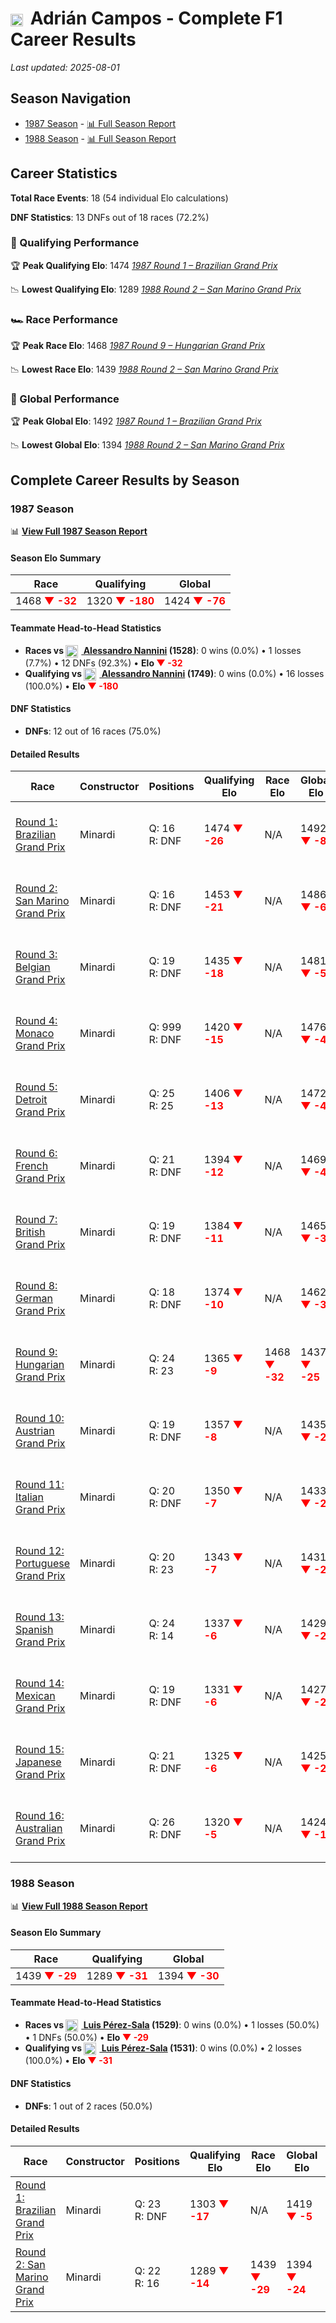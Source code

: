 # <img src="https://upload.wikimedia.org/wikipedia/commons/9/9a/Flag_of_Spain.svg" alt="Spain" width="20" height="auto" style="vertical-align: middle; margin-right: 5px;" onerror="this.outerHTML='🇪🇸'; this.style.marginRight='5px';"/> Adrián Campos - Complete F1 Career Results

*Last updated: 2025-08-01*

## Season Navigation

- [1987 Season](#1987-season) - [📊 Full Season Report](../seasons/1987-season-report)
- [1988 Season](#1988-season) - [📊 Full Season Report](../seasons/1988-season-report)

## Career Statistics

**Total Race Events**: 18 (54 individual Elo calculations)

**DNF Statistics**: 13 DNFs out of 18 races (72.2%)

### 🏁 Qualifying Performance

🏆 **Peak Qualifying Elo**: 1474
   *[1987 Round 1 – Brazilian Grand Prix](../seasons/1987-season-report#round-1-brazilian-grand-prix)*

📉 **Lowest Qualifying Elo**: 1289
   *[1988 Round 2 – San Marino Grand Prix](../seasons/1988-season-report#round-2-san-marino-grand-prix)*

### 🏎️ Race Performance

🏆 **Peak Race Elo**: 1468
   *[1987 Round 9 – Hungarian Grand Prix](../seasons/1987-season-report#round-9-hungarian-grand-prix)*

📉 **Lowest Race Elo**: 1439
   *[1988 Round 2 – San Marino Grand Prix](../seasons/1988-season-report#round-2-san-marino-grand-prix)*

### 🌟 Global Performance

🏆 **Peak Global Elo**: 1492
   *[1987 Round 1 – Brazilian Grand Prix](../seasons/1987-season-report#round-1-brazilian-grand-prix)*

📉 **Lowest Global Elo**: 1394
   *[1988 Round 2 – San Marino Grand Prix](../seasons/1988-season-report#round-2-san-marino-grand-prix)*


## Complete Career Results by Season

### 1987 Season

📊 **[View Full 1987 Season Report](../seasons/1987-season-report)**

#### Season Elo Summary

| Race | Qualifying | Global |
|------|------------|--------|
| 1468 **<span style="color: red;">▼ -32</span>** | 1320 **<span style="color: red;">▼ -180</span>** | 1424 **<span style="color: red;">▼ -76</span>** |

#### Teammate Head-to-Head Statistics

- **Races vs [<img src="https://upload.wikimedia.org/wikipedia/commons/0/03/Flag_of_Italy.svg" alt="Italy" width="20" height="auto" style="vertical-align: middle; margin-right: 5px;" onerror="this.outerHTML='🇮🇹'; this.style.marginRight='5px';"/> Alessandro Nannini](alessandro-nannini) (1528)**: 0 wins (0.0%) • 1 losses (7.7%) • 12 DNFs (92.3%) • **Elo <span style="color: red;">▼ -32</span>**
- **Qualifying vs [<img src="https://upload.wikimedia.org/wikipedia/commons/0/03/Flag_of_Italy.svg" alt="Italy" width="20" height="auto" style="vertical-align: middle; margin-right: 5px;" onerror="this.outerHTML='🇮🇹'; this.style.marginRight='5px';"/> Alessandro Nannini](alessandro-nannini) (1749)**: 0 wins (0.0%) • 16 losses (100.0%) • **Elo <span style="color: red;">▼ -180</span>**

#### DNF Statistics

- **DNFs**: 12 out of 16 races (75.0%)

#### Detailed Results

| Race | Constructor | Positions | Qualifying Elo | Race Elo | Global Elo | Teammate |
|------|-------------|-----------|----------------|----------|------------|----------|
| [Round 1: Brazilian Grand Prix](../seasons/1987-season-report#round-1-brazilian-grand-prix) | Minardi | Q: 16<br/>R: DNF | 1474 **<span style="color: red;">▼ -26</span>** | N/A | 1492 **<span style="color: red;">▼ -8</span>** | [<img src="https://upload.wikimedia.org/wikipedia/commons/0/03/Flag_of_Italy.svg" alt="Italy" width="20" height="auto" style="vertical-align: middle; margin-right: 5px;" onerror="this.outerHTML='🇮🇹'; this.style.marginRight='5px';"/> Alessandro Nannini](alessandro-nannini)<br/>Q: 15<br/>R: DNF |
| [Round 2: San Marino Grand Prix](../seasons/1987-season-report#round-2-san-marino-grand-prix) | Minardi | Q: 16<br/>R: DNF | 1453 **<span style="color: red;">▼ -21</span>** | N/A | 1486 **<span style="color: red;">▼ -6</span>** | [<img src="https://upload.wikimedia.org/wikipedia/commons/0/03/Flag_of_Italy.svg" alt="Italy" width="20" height="auto" style="vertical-align: middle; margin-right: 5px;" onerror="this.outerHTML='🇮🇹'; this.style.marginRight='5px';"/> Alessandro Nannini](alessandro-nannini)<br/>Q: 15<br/>R: DNF |
| [Round 3: Belgian Grand Prix](../seasons/1987-season-report#round-3-belgian-grand-prix) | Minardi | Q: 19<br/>R: DNF | 1435 **<span style="color: red;">▼ -18</span>** | N/A | 1481 **<span style="color: red;">▼ -5</span>** | [<img src="https://upload.wikimedia.org/wikipedia/commons/0/03/Flag_of_Italy.svg" alt="Italy" width="20" height="auto" style="vertical-align: middle; margin-right: 5px;" onerror="this.outerHTML='🇮🇹'; this.style.marginRight='5px';"/> Alessandro Nannini](alessandro-nannini)<br/>Q: 14<br/>R: DNF |
| [Round 4: Monaco Grand Prix](../seasons/1987-season-report#round-4-monaco-grand-prix) | Minardi | Q: 999<br/>R: DNF | 1420 **<span style="color: red;">▼ -15</span>** | N/A | 1476 **<span style="color: red;">▼ -4</span>** | [<img src="https://upload.wikimedia.org/wikipedia/commons/0/03/Flag_of_Italy.svg" alt="Italy" width="20" height="auto" style="vertical-align: middle; margin-right: 5px;" onerror="this.outerHTML='🇮🇹'; this.style.marginRight='5px';"/> Alessandro Nannini](alessandro-nannini)<br/>Q: 13<br/>R: DNF |
| [Round 5: Detroit Grand Prix](../seasons/1987-season-report#round-5-detroit-grand-prix) | Minardi | Q: 25<br/>R: 25 | 1406 **<span style="color: red;">▼ -13</span>** | N/A | 1472 **<span style="color: red;">▼ -4</span>** | [<img src="https://upload.wikimedia.org/wikipedia/commons/0/03/Flag_of_Italy.svg" alt="Italy" width="20" height="auto" style="vertical-align: middle; margin-right: 5px;" onerror="this.outerHTML='🇮🇹'; this.style.marginRight='5px';"/> Alessandro Nannini](alessandro-nannini)<br/>Q: 18<br/>R: DNF |
| [Round 6: French Grand Prix](../seasons/1987-season-report#round-6-french-grand-prix) | Minardi | Q: 21<br/>R: DNF | 1394 **<span style="color: red;">▼ -12</span>** | N/A | 1469 **<span style="color: red;">▼ -4</span>** | [<img src="https://upload.wikimedia.org/wikipedia/commons/0/03/Flag_of_Italy.svg" alt="Italy" width="20" height="auto" style="vertical-align: middle; margin-right: 5px;" onerror="this.outerHTML='🇮🇹'; this.style.marginRight='5px';"/> Alessandro Nannini](alessandro-nannini)<br/>Q: 15<br/>R: DNF |
| [Round 7: British Grand Prix](../seasons/1987-season-report#round-7-british-grand-prix) | Minardi | Q: 19<br/>R: DNF | 1384 **<span style="color: red;">▼ -11</span>** | N/A | 1465 **<span style="color: red;">▼ -3</span>** | [<img src="https://upload.wikimedia.org/wikipedia/commons/0/03/Flag_of_Italy.svg" alt="Italy" width="20" height="auto" style="vertical-align: middle; margin-right: 5px;" onerror="this.outerHTML='🇮🇹'; this.style.marginRight='5px';"/> Alessandro Nannini](alessandro-nannini)<br/>Q: 15<br/>R: DNF |
| [Round 8: German Grand Prix](../seasons/1987-season-report#round-8-german-grand-prix) | Minardi | Q: 18<br/>R: DNF | 1374 **<span style="color: red;">▼ -10</span>** | N/A | 1462 **<span style="color: red;">▼ -3</span>** | [<img src="https://upload.wikimedia.org/wikipedia/commons/0/03/Flag_of_Italy.svg" alt="Italy" width="20" height="auto" style="vertical-align: middle; margin-right: 5px;" onerror="this.outerHTML='🇮🇹'; this.style.marginRight='5px';"/> Alessandro Nannini](alessandro-nannini)<br/>Q: 16<br/>R: DNF |
| [Round 9: Hungarian Grand Prix](../seasons/1987-season-report#round-9-hungarian-grand-prix) | Minardi | Q: 24<br/>R: 23 | 1365 **<span style="color: red;">▼ -9</span>** | 1468 **<span style="color: red;">▼ -32</span>** | 1437 **<span style="color: red;">▼ -25</span>** | [<img src="https://upload.wikimedia.org/wikipedia/commons/0/03/Flag_of_Italy.svg" alt="Italy" width="20" height="auto" style="vertical-align: middle; margin-right: 5px;" onerror="this.outerHTML='🇮🇹'; this.style.marginRight='5px';"/> Alessandro Nannini](alessandro-nannini)<br/>Q: 20<br/>R: 11 |
| [Round 10: Austrian Grand Prix](../seasons/1987-season-report#round-10-austrian-grand-prix) | Minardi | Q: 19<br/>R: DNF | 1357 **<span style="color: red;">▼ -8</span>** | N/A | 1435 **<span style="color: red;">▼ -2</span>** | [<img src="https://upload.wikimedia.org/wikipedia/commons/0/03/Flag_of_Italy.svg" alt="Italy" width="20" height="auto" style="vertical-align: middle; margin-right: 5px;" onerror="this.outerHTML='🇮🇹'; this.style.marginRight='5px';"/> Alessandro Nannini](alessandro-nannini)<br/>Q: 15<br/>R: DNF |
| [Round 11: Italian Grand Prix](../seasons/1987-season-report#round-11-italian-grand-prix) | Minardi | Q: 20<br/>R: DNF | 1350 **<span style="color: red;">▼ -7</span>** | N/A | 1433 **<span style="color: red;">▼ -2</span>** | [<img src="https://upload.wikimedia.org/wikipedia/commons/0/03/Flag_of_Italy.svg" alt="Italy" width="20" height="auto" style="vertical-align: middle; margin-right: 5px;" onerror="this.outerHTML='🇮🇹'; this.style.marginRight='5px';"/> Alessandro Nannini](alessandro-nannini)<br/>Q: 18<br/>R: 16 |
| [Round 12: Portuguese Grand Prix](../seasons/1987-season-report#round-12-portuguese-grand-prix) | Minardi | Q: 20<br/>R: 23 | 1343 **<span style="color: red;">▼ -7</span>** | N/A | 1431 **<span style="color: red;">▼ -2</span>** | [<img src="https://upload.wikimedia.org/wikipedia/commons/0/03/Flag_of_Italy.svg" alt="Italy" width="20" height="auto" style="vertical-align: middle; margin-right: 5px;" onerror="this.outerHTML='🇮🇹'; this.style.marginRight='5px';"/> Alessandro Nannini](alessandro-nannini)<br/>Q: 14<br/>R: DNF |
| [Round 13: Spanish Grand Prix](../seasons/1987-season-report#round-13-spanish-grand-prix) | Minardi | Q: 24<br/>R: 14 | 1337 **<span style="color: red;">▼ -6</span>** | N/A | 1429 **<span style="color: red;">▼ -2</span>** | [<img src="https://upload.wikimedia.org/wikipedia/commons/0/03/Flag_of_Italy.svg" alt="Italy" width="20" height="auto" style="vertical-align: middle; margin-right: 5px;" onerror="this.outerHTML='🇮🇹'; this.style.marginRight='5px';"/> Alessandro Nannini](alessandro-nannini)<br/>Q: 21<br/>R: DNF |
| [Round 14: Mexican Grand Prix](../seasons/1987-season-report#round-14-mexican-grand-prix) | Minardi | Q: 19<br/>R: DNF | 1331 **<span style="color: red;">▼ -6</span>** | N/A | 1427 **<span style="color: red;">▼ -2</span>** | [<img src="https://upload.wikimedia.org/wikipedia/commons/0/03/Flag_of_Italy.svg" alt="Italy" width="20" height="auto" style="vertical-align: middle; margin-right: 5px;" onerror="this.outerHTML='🇮🇹'; this.style.marginRight='5px';"/> Alessandro Nannini](alessandro-nannini)<br/>Q: 14<br/>R: DNF |
| [Round 15: Japanese Grand Prix](../seasons/1987-season-report#round-15-japanese-grand-prix) | Minardi | Q: 21<br/>R: DNF | 1325 **<span style="color: red;">▼ -6</span>** | N/A | 1425 **<span style="color: red;">▼ -2</span>** | [<img src="https://upload.wikimedia.org/wikipedia/commons/0/03/Flag_of_Italy.svg" alt="Italy" width="20" height="auto" style="vertical-align: middle; margin-right: 5px;" onerror="this.outerHTML='🇮🇹'; this.style.marginRight='5px';"/> Alessandro Nannini](alessandro-nannini)<br/>Q: 14<br/>R: DNF |
| [Round 16: Australian Grand Prix](../seasons/1987-season-report#round-16-australian-grand-prix) | Minardi | Q: 26<br/>R: DNF | 1320 **<span style="color: red;">▼ -5</span>** | N/A | 1424 **<span style="color: red;">▼ -1</span>** | [<img src="https://upload.wikimedia.org/wikipedia/commons/0/03/Flag_of_Italy.svg" alt="Italy" width="20" height="auto" style="vertical-align: middle; margin-right: 5px;" onerror="this.outerHTML='🇮🇹'; this.style.marginRight='5px';"/> Alessandro Nannini](alessandro-nannini)<br/>Q: 13<br/>R: 26 |

### 1988 Season

📊 **[View Full 1988 Season Report](../seasons/1988-season-report)**

#### Season Elo Summary

| Race | Qualifying | Global |
|------|------------|--------|
| 1439 **<span style="color: red;">▼ -29</span>** | 1289 **<span style="color: red;">▼ -31</span>** | 1394 **<span style="color: red;">▼ -30</span>** |

#### Teammate Head-to-Head Statistics

- **Races vs [<img src="https://upload.wikimedia.org/wikipedia/commons/9/9a/Flag_of_Spain.svg" alt="Spain" width="20" height="auto" style="vertical-align: middle; margin-right: 5px;" onerror="this.outerHTML='🇪🇸'; this.style.marginRight='5px';"/> Luis Pérez-Sala](luis-prez-sala) (1529)**: 0 wins (0.0%) • 1 losses (50.0%) • 1 DNFs (50.0%) • **Elo <span style="color: red;">▼ -29</span>**
- **Qualifying vs [<img src="https://upload.wikimedia.org/wikipedia/commons/9/9a/Flag_of_Spain.svg" alt="Spain" width="20" height="auto" style="vertical-align: middle; margin-right: 5px;" onerror="this.outerHTML='🇪🇸'; this.style.marginRight='5px';"/> Luis Pérez-Sala](luis-prez-sala) (1531)**: 0 wins (0.0%) • 2 losses (100.0%) • **Elo <span style="color: red;">▼ -31</span>**

#### DNF Statistics

- **DNFs**: 1 out of 2 races (50.0%)

#### Detailed Results

| Race | Constructor | Positions | Qualifying Elo | Race Elo | Global Elo | Teammate |
|------|-------------|-----------|----------------|----------|------------|----------|
| [Round 1: Brazilian Grand Prix](../seasons/1988-season-report#round-1-brazilian-grand-prix) | Minardi | Q: 23<br/>R: DNF | 1303 **<span style="color: red;">▼ -17</span>** | N/A | 1419 **<span style="color: red;">▼ -5</span>** | [<img src="https://upload.wikimedia.org/wikipedia/commons/9/9a/Flag_of_Spain.svg" alt="Spain" width="20" height="auto" style="vertical-align: middle; margin-right: 5px;" onerror="this.outerHTML='🇪🇸'; this.style.marginRight='5px';"/> Luis Pérez-Sala](luis-prez-sala)<br/>Q: 20<br/>R: DNF |
| [Round 2: San Marino Grand Prix](../seasons/1988-season-report#round-2-san-marino-grand-prix) | Minardi | Q: 22<br/>R: 16 | 1289 **<span style="color: red;">▼ -14</span>** | 1439 **<span style="color: red;">▼ -29</span>** | 1394 **<span style="color: red;">▼ -24</span>** | [<img src="https://upload.wikimedia.org/wikipedia/commons/9/9a/Flag_of_Spain.svg" alt="Spain" width="20" height="auto" style="vertical-align: middle; margin-right: 5px;" onerror="this.outerHTML='🇪🇸'; this.style.marginRight='5px';"/> Luis Pérez-Sala](luis-prez-sala)<br/>Q: 18<br/>R: 11 |

